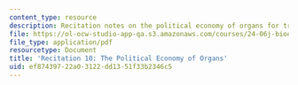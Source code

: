 ```yaml
---
content_type: resource
description: Recitation notes on the political economy of organs for transplantation.
file: https://ol-ocw-studio-app-qa.s3.amazonaws.com/courses/24-06j-bioethics-spring-2009/ef87439722a03122dd1351f33b2346c5_MIT24_06Js09_rec10.pdf
file_type: application/pdf
resourcetype: Document
title: 'Recitation 10: The Political Economy of Organs'
uid: ef874397-22a0-3122-dd13-51f33b2346c5
---
```

